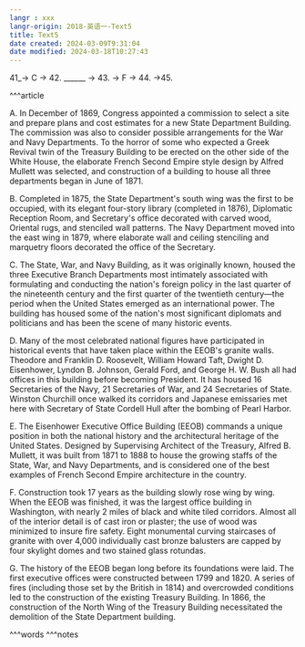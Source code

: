 ```yaml
---
langr : xxx
langr-origin: 2018-英语一-Text5
title: Text5
date created: 2024-03-09T9:31:04
date modified: 2024-03-18T10:27:43
---
```


41_→ C → 42. ______ → 43. → F → 44. →45.

^^^article


A. In December of 1869, Congress appointed a commission to select a site and prepare plans and cost estimates for a new State Department Building. The commission was also to consider possible arrangements for the War and Navy Departments. To the horror of some who expected a Greek Revival twin of the Treasury Building to be erected on the other side of the White House, the elaborate French Second Empire style design by Alfred Mullett was selected, and construction of a building to house all three departments began in June of 1871.

B. Completed in 1875, the State Department's south wing was the first to be occupied, with its elegant four-story library (completed in 1876), Diplomatic Reception Room, and Secretary's office decorated with carved wood, Oriental rugs, and stenciled wall patterns. The Navy Department moved into the east wing in 1879, where elaborate wall and ceiling stenciling and marquetry floors decorated the office of the Secretary.

C. The State, War, and Navy Building, as it was originally known, housed the three Executive Branch Departments most intimately associated with formulating and conducting the nation's foreign policy in the last quarter of the nineteenth century and the first quarter of the twentieth century—the period when the United States emerged as an international power. The building has housed some of the nation's most significant diplomats and politicians and has been the scene of many historic events.

D. Many of the most celebrated national figures have participated in historical events that have taken place within the EEOB's granite walls. Theodore and Franklin D. Roosevelt, William Howard Taft, Dwight D. Eisenhower, Lyndon B. Johnson, Gerald Ford, and George H. W. Bush all had offices in this building before becoming President. It has housed 16 Secretaries of the Navy, 21 Secretaries of War, and 24 Secretaries of State. Winston Churchill once walked its corridors and Japanese emissaries met here with Secretary of State Cordell Hull after the bombing of Pearl Harbor.

E. The Eisenhower Executive Office Building (EEOB) commands a unique position in both the national history and the architectural heritage of the United States. Designed by Supervising Architect of the Treasury, Alfred B. Mullett, it was built from 1871 to 1888 to house the growing staffs of the State, War, and Navy Departments, and is considered one of the best examples of French Second Empire architecture in the country.

F. Construction took 17 years as the building slowly rose wing by wing. When the EEOB was finished, it was the largest office building in Washington, with nearly 2 miles of black and white tiled corridors. Almost all of the interior detail is of cast iron or plaster; the use of wood was minimized to insure fire safety. Eight monumental curving staircases of granite with over 4,000 individually cast bronze balusters are capped by four skylight domes and two stained glass rotundas.

G. The history of the EEOB began long before its foundations were laid. The first executive offices were constructed between 1799 and 1820. A series of fires (including those set by the British in 1814) and overcrowded conditions led to the construction of the existing Treasury Building. In 1866, the construction of the North Wing of the Treasury Building necessitated the demolition of the State Department building.



^^^words
^^^notes
